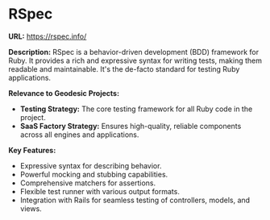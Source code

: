 # RSpec

**URL:** https://rspec.info/

**Description:** RSpec is a behavior-driven development (BDD) framework for Ruby. It provides a rich and expressive syntax for writing tests, making them readable and maintainable. It's the de-facto standard for testing Ruby applications.

**Relevance to Geodesic Projects:**
- **Testing Strategy:** The core testing framework for all Ruby code in the project.
- **SaaS Factory Strategy:** Ensures high-quality, reliable components across all engines and applications.

**Key Features:**
- Expressive syntax for describing behavior.
- Powerful mocking and stubbing capabilities.
- Comprehensive matchers for assertions.
- Flexible test runner with various output formats.
- Integration with Rails for seamless testing of controllers, models, and views.
